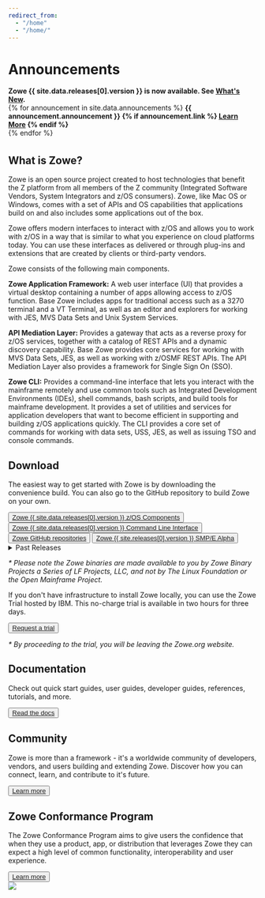 ```yaml
---
redirect_from:
  - "/home"
  - "/home/"
---
```

<!-- SPDX-License-Identifier: CC-BY-4.0 -->
<!-- Copyright Contributors to the Zowe project. -->

<div class="announcementsection">
<h1>Announcements</h1>
<strong>Zowe {{ site.data.releases[0].version }} is now available. See <a href="{{ site.data.releases[0].release_notes }}">What's New</a>.<br></strong>
{% for announcement in site.data.announcements %}
<strong>{{ announcement.announcement }}
{% if announcement.link %}
 <a href="{{ announcement.link }}">Learn More</a>
{% endif %}
<br></strong>
{% endfor %}
</div>

<section class="whitebackground" style="padding-top:1%">

<h1 id="what-is-zowe">What is Zowe?</h1>

<div class="section1col1">
<p>
Zowe is an open source project created to host technologies that benefit the Z platform from all members of the Z community (Integrated Software Vendors, System Integrators and z/OS consumers). Zowe, like Mac OS or Windows, comes with a set of APIs and OS capabilities that applications build on and also includes some applications out of the box.
</p>

<p>
Zowe offers modern interfaces to interact with z/OS and allows you to work with z/OS in a way that is similar to what you experience on cloud platforms today. You can use these interfaces as delivered or through plug-ins and extensions that are created by clients or third-party vendors.
</p>

<p>Zowe consists of the following main components.</p>

<p><b>Zowe Application Framework:</b> A web user interface (UI) that provides a virtual desktop containing a number of apps allowing access to z/OS function.  Base Zowe includes apps for traditional access such as a 3270 terminal and a VT Terminal, as well as an editor and explorers for working with JES, MVS Data Sets and Unix System Services.</p>

<p><b>API Mediation Layer:</b> Provides a gateway that acts as a reverse proxy for z/OS services, together with a catalog of REST APIs and a dynamic discovery capability. Base Zowe provides core services for working with MVS Data Sets, JES, as well as working with z/OSMF REST APIs. The API Mediation Layer also provides a framework for Single Sign On (SSO). </p>

<p><b>Zowe CLI:</b> Provides a command-line interface that lets you interact with the mainframe remotely and use common tools such as Integrated Development Environments (IDEs), shell commands, bash scripts, and build tools for mainframe development. It provides a set of utilities and services for application developers that want to become efficient in supporting and building z/OS applications quickly. The CLI provides a core set of commands for working with data sets, USS, JES, as well as issuing TSO and console commands.</p>
</div>

<div class="videocol">
<object style="width:100%;height:330px;width:100%; float: none; clear: both; margin: 2px auto;" data="{{ site.latest_video_embed }}">
</object>
</div>

</section>

<section class="bluebackground">

<h1 id="download">Download</h1>
<p>
The easiest way to get started with Zowe is by downloading the convenience build. You can also go to the GitHub repository to build Zowe on your own.
</p>
<button><a href="{{ site.zos_download_url }}{{ site.data.releases[0].version }}">Zowe {{ site.data.releases[0].version }} z/OS Components</a></button>
<button><a href="{{ site.cli_download_url }}{{ site.data.releases[0].version }}">Zowe {{ site.data.releases[0].version }} Command Line Interface</a></button>
<button><a href="{{ site.github_repo_url }}">Zowe GitHub repositories</a></button>
<button><a href="{{ site.smpe_download_url }}smpealpha">Zowe {{ site.releases[0].version }} SMP/E Alpha</a></button>
<details>
<summary>Past Releases</summary>
{% for release in site.data.releases %}
  {% if forloop.first %}
  <table>
  {% endif %}
  {% unless forloop.first %}
  <tr>
    <td>Zowe {{release.version}} ({{release.release_date}})</td>
    <td><a href="{{site.zos_download_url}}{{release.version}}">Zowe z/OS Components</a></td>
    <td><a href="{{site.cli_download_url}}{{release.version}}">Zowe Command Line Interface</a></td>
    <td><a href="{{release.release_notes}}">Release Notes</a></td>
    <td><a href="{{release.documentation}}">Documentation</a></td>
  </tr>
  {% endunless %}
  {% if forloop.last %}
  </table>
  <i>All builds prior to Zowe v1.0.0 are no longer available.</i>
  {% endif %}
{% endfor %}
</details>
<p><i>
* Please note the Zowe binaries are made available to you by Zowe Binary Projects a Series of LF Projects, LLC, and not by The Linux Foundation or the Open Mainframe Project.
</i></p>

<p>
If you don't have infrastructure to install Zowe locally, you can use the Zowe Trial hosted by IBM. This no-charge trial is available in two hours for three days.
</p>
<button><a href="{{ site.ibm_ztrial_url }}">Request a trial</a></button>
<p><i>* By proceeding to the trial, you will be leaving the Zowe.org website.</i></p>

</section>

<section class="whitebackground">

<h1 id="documentation">Documentation</h1>
<p>
Check out quick start guides, user guides, developer guides, references, tutorials, and more.
</p>
<button><a href="{{ site.docs_site_url }}">Read the docs</a></button>

</section>

<section class="bluebackground">

<h1 id="community">Community</h1>
<p>
Zowe is more than a framework - it's a worldwide community of developers, vendors, and users building and extending Zowe. Discover how you can connect, learn, and contribute to it's future.
</p>
<button><a href="{{ site.community_site_url }}">Learn more</a></button>

</section>

<section class="whitebackground">

<h1 id="conformance">Zowe Conformance Program</h1>

<div class="section1col1">
<p>
The Zowe Conformance Program aims to give users the confidence that when they use a product, app, or distribution that leverages Zowe they can expect a high level of common functionality, interoperability and user experience.
</p>
<button><a href="{{ site.conformance_page_url }}">Learn more</a></button>

</div>

<div class="videocol">
<img src="assets/img/Zowe_ConformanceBadge_general-white.svg">
</div>
